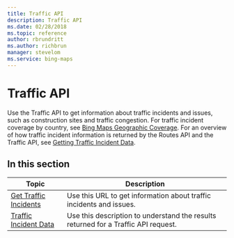 ```yaml
---
title: Traffic API
description: Traffic API
ms.date: 02/28/2018
ms.topic: reference
author: rbrundritt
ms.author: richbrun
manager: stevelom
ms.service: bing-maps
---
```

# Traffic API

Use the Traffic API to get information about traffic incidents and issues, such as construction sites and traffic congestion. For traffic incident coverage by country, see [Bing Maps Geographic Coverage](../../coverage/geographic-coverage.md). For an overview of how traffic incident information is returned by the Routes API and the Traffic API, see [Getting Traffic Incident Data](../getting-traffic-incident-data.md).  
  
## In this section  
  
|Topic|Description|  
|-|-|  
|[Get Traffic Incidents](get-traffic-incidents.md)|Use this URL to get information about traffic incidents and issues.|  
|[Traffic Incident Data](traffic-incident-data.md)|Use this description to understand the results returned for a Traffic API request.|